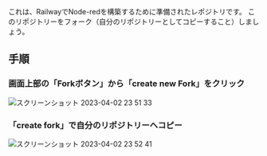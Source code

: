 これは、RailwayでNode-redを構築するために準備されたレポジトリです。
このリポジトリーをフォーク（自分のリポジトリーとしてコピーすること）しましょう。

## 手順
### 画面上部の「Forkボタン」から「create new Fork」をクリック

![スクリーンショット 2023-04-02 23 51 33](https://user-images.githubusercontent.com/4191131/229360611-0244a2ed-e139-4497-835c-35eae59ed953.png)

### 「create fork」で自分のリポジトリーへコピー
![スクリーンショット 2023-04-02 23 52 41](https://user-images.githubusercontent.com/4191131/229360661-b0173148-b940-40b4-a222-ef496d62c147.png)
